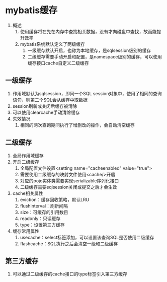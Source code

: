 # mybatis缓存

1. 概述
   1. 使用缓存将在先在内存中查找相关数据，没有才向磁盘中查找，故而能提升效率
   2. mybatis系统默认定义了两级缓存
      1. 一级缓存默认开启，也称为本地缓存，是sqlsession级别的缓存
      2. 二级缓存需要手动开启和配置，是namespace级别的缓存，可以使用缓存接口cache自定义二级缓存

## 一级缓存

1. 作用域默认为sqlsession，即同一个SQL session对象中，使用了相同的查询语句，则第二个SQL会从缓存中取数据
2. session刷新或关闭后缓存被清除
3. 可以使用clearcache手动清除缓存
4. 失效情况
   1. 相同的两次查询期间执行了增删改的操作，会自动清空缓存

## 二级缓存

1. 全局作用域缓存
2. 开启二级缓存
   1. 全局配置文件设置\<setting name="cacheenabled" value="true"\>
   2. 需要使用二级缓存的映射文件使用\<cache/>开启
   3. 对应的pojo实体类需要实现serializable序列化接口
   4. 二级缓存需要sqlsession关闭或提交之后才会生效
3. cache相关属性
   1. eviction：缓存回收策略，默认LRU
   2. flushinterval：刷新间隔
   3. size：可缓存的引用数目
   4. readonly：只读缓存
   5. type：设置第三方缓存
4. 缓存常用属性
   1. usecache：select标签添加，可以设置该查询SQL是否使用二级缓存
   2. flashcache：SQL执行之后会清空一级和二级缓存

## 第三方缓存

1. 可以通过二级缓存的cache接口的type标签引入第三方缓存